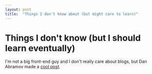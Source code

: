 ```yaml
---
layout: post
title:  "Things I don't know about (but might care to learn)"
---
```

# Things I don't know (but I should learn eventually)
I'm not a big front-end guy and I don't really care about blogs, but Dan Abramov made a [cool post](https://overreacted.io/things-i-dont-know-as-of-2018/).